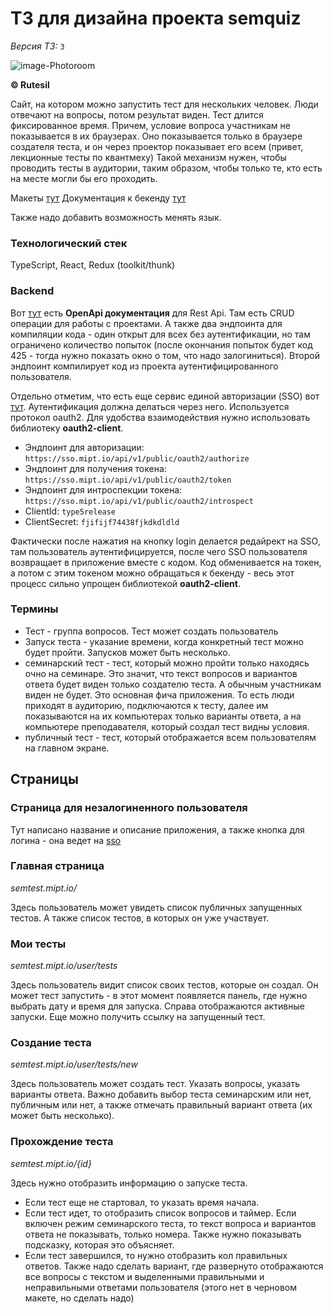 # ТЗ для дизайна проекта semquiz

*Версия ТЗ:* ```3```

![image-Photoroom](https://github.com/user-attachments/assets/aa6ec9da-faa0-492d-92d6-cc0350905f54)

**© Rutesil**

Сайт, на котором можно запустить тест для нескольких человек. Люди отвечают на вопросы, потом результат виден. 
Тест длится фиксированное время. Причем, условие вопроса участникам не показывается в их браузерах. 
Оно показывается только в браузере создателя теста, и он через проектор показывает его всем (привет, лекционные тесты по квантмеху) 
Такой механизм нужен, чтобы проводить тесты в аудитории, таким образом, чтобы только те, кто есть на месте могли бы его проходить.

Макеты [тут](https://www.figma.com/design/530tYYVWV4cDioTnHRBT4r/type-5?node-id=0-1&node-type=canvas&t=5YOEHYQAIKCEOncO-0)
Документация к бекенду [тут](https://backend.quiz.mipt.io/api/v1/public/webjars/swagger-ui/index.html)

Также надо добавить возможность менять язык.

### Технологический стек

TypeScript, React, Redux (toolkit/thunk)

### Backend

Вот [тут](https://backend.quiz.mipt.io/api/v1/public/webjars/swagger-ui/index.html) есть **OpenApi документация** для Rest Api.
Там есть CRUD операции для работы с проектами. А также два эндпоинта для компиляции кода - один открыт для всех без аутентификации,
но там ограничено количество попыток (после окончания попыток будет код 425 - тогда нужно показать окно о том, что надо залогиниться). Второй эндпоинт
компилирует код из проекта аутентифицированного пользователя.

Отдельно отметим, что есть еще сервис единой авторизации (SSO) вот [тут](https://sso.mipt.io/public/pages/login). Аутентификация должна делаться через него.
Используется протокол oauth2. Для удобства взаимодействия нужно использовать библиотеку **oauth2-client**.

* Эндпоинт для авторизации: ```https://sso.mipt.io/api/v1/public/oauth2/authorize```
* Эндпоинт для получения токена: ```https://sso.mipt.io/api/v1/public/oauth2/token```
* Эндпоинт для интроспекции токена: ```https://sso.mipt.io/api/v1/public/oauth2/introspect```
* ClientId: ```type5release```
* ClientSecret: ```fjifijf74438fjkdkdldld```

Фактически после нажатия на кнопку login делается редайрект на SSO, там пользователь аутентифицируется, после чего SSO пользователя возвращает в приложение вместе с кодом. Код обменивается на токен, а потом с этим токеном можно обращаться к бекенду - весь этот процесс сильно упрощен библиотекой **oauth2-client**.

### Термины

* Тест - группа вопросов. Тест может создать пользователь
* Запуск теста - указание времени, когда конкретный тест можно будет пройти. Запусков может быть несколько.
* семинарский тест - тест, который можно пройти только находясь очно на семинаре. Это значит, что текст вопросов и вариантов ответа будет виден только создателю теста. А обычным участникам виден не будет. Это основная фича приложения. То есть люди приходят в аудиторию, подключаются к тесту, далее им показываются на их компьютерах только варианты ответа, а на компьютере преподавателя, который создал тест видны условия.
* публичный тест - тест, который отображается всем пользователям на главном экране.

## Страницы

### Страница для незалогиненного пользователя

Тут написано название и описание приложения, а также кнопка для логина - она ведет на [sso](https://sso.mipt.io/public/pages/login)

### Главная страница

*semtest.mipt.io/*

Здесь пользователь может увидеть список публичных запущенных тестов. А также список тестов, в которых он уже участвует.

### Мои тесты

*semtest.mipt.io/user/tests*

Здесь пользователь видит список своих тестов, которые он создал. Он может тест запустить - в этот момент появляется панель, где нужно выбрать дату и время для запуска.
Справа отображаются активные запуски. Еще можно получить ссылку на запущенный тест.

### Создание теста

*semtest.mipt.io/user/tests/new*

Здесь пользователь может создать тест. Указать вопросы, указать варианты ответа. Важно добавить выбор теста семинарским или нет, публичным или нет, а также отмечать правильный вариант ответа (их может быть несколько).

### Прохождение теста

*semtest.mipt.io/{id}*

Здесь нужно отобразить информацию о запуске теста.
* Если тест еще не стартовал, то указать время начала.
* Если тест идет, то отобразить список вопросов и таймер. Если включен режим семинарского теста, то текст вопроса и вариантов ответа не показывать, только номера. Также нужно показывать подсказку, которая это объясняет.
* Если тест завершился, то нужно отобразить кол правильных ответов. Также надо сделать вариант, где развернуто отображаются все вопросы с текстом и выделенными правильными и неправильными ответами пользователя (этого нет в черновом макете, но сделать надо)
